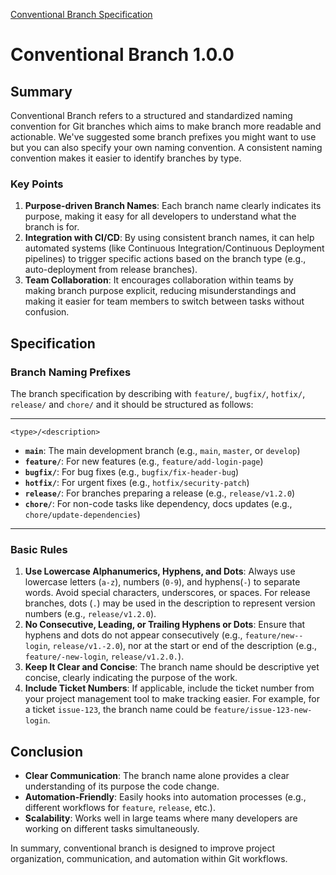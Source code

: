 [Conventional Branch Specification](https://conventional-branch.github.io/)

# Conventional Branch 1.0.0

## Summary

Conventional Branch refers to a structured and standardized naming convention for Git branches which aims to make branch more readable and actionable. We've suggested some branch prefixes you might want to use but you can also specify your own naming convention. A consistent naming convention makes it easier to identify branches by type.

### Key Points

1. **Purpose-driven Branch Names**: Each branch name clearly indicates its purpose, making it easy for all developers to understand what the branch is for.
2. **Integration with CI/CD**: By using consistent branch names, it can help automated systems (like Continuous Integration/Continuous Deployment pipelines) to trigger specific actions based on the branch type (e.g., auto-deployment from release branches).
3. **Team Collaboration**: It encourages collaboration within teams by making branch purpose explicit, reducing misunderstandings and making it easier for team members to switch between tasks without confusion.

## Specification

### Branch Naming Prefixes

The branch specification by describing with `feature/`, `bugfix/`, `hotfix/`, `release/` and `chore/` and it should be structured as follows:

---

```
<type>/<description>
```

- **`main`**: The main development branch (e.g., `main`, `master`, or `develop`)
- **`feature/`**: For new features (e.g., `feature/add-login-page`)
- **`bugfix/`**: For bug fixes (e.g., `bugfix/fix-header-bug`)
- **`hotfix/`**: For urgent fixes (e.g., `hotfix/security-patch`)
- **`release/`**: For branches preparing a release (e.g., `release/v1.2.0`)
- **`chore/`**: For non-code tasks like dependency, docs updates (e.g., `chore/update-dependencies`)

---

### Basic Rules

1. **Use Lowercase Alphanumerics, Hyphens, and Dots**: Always use lowercase letters (`a-z`), numbers (`0-9`), and hyphens(`-`) to separate words. Avoid special characters, underscores, or spaces. For release branches, dots (`.`) may be used in the description to represent version numbers (e.g., `release/v1.2.0`).
2. **No Consecutive, Leading, or Trailing Hyphens or Dots**: Ensure that hyphens and dots do not appear consecutively (e.g., `feature/new--login`, `release/v1.-2.0`), nor at the start or end of the description (e.g., `feature/-new-login`, `release/v1.2.0.`).
3. **Keep It Clear and Concise**: The branch name should be descriptive yet concise, clearly indicating the purpose of the work.
4. **Include Ticket Numbers**: If applicable, include the ticket number from your project management tool to make tracking easier. For example, for a ticket `issue-123`, the branch name could be `feature/issue-123-new-login`.

## Conclusion

- **Clear Communication**: The branch name alone provides a clear understanding of its purpose the code change.
- **Automation-Friendly**: Easily hooks into automation processes (e.g., different workflows for `feature`, `release`, etc.).
- **Scalability**: Works well in large teams where many developers are working on different tasks simultaneously.

In summary, conventional branch is designed to improve project organization, communication, and automation within Git workflows.
